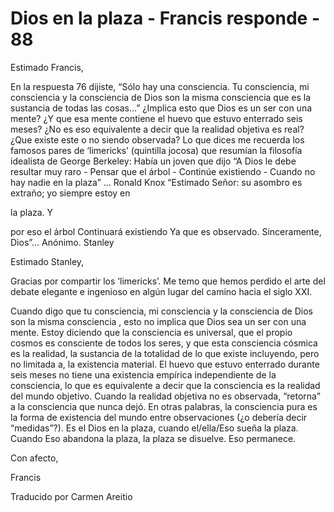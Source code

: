 # Dios en la plaza - Francis responde - 88

Estimado Francis,

En la respuesta 76 dijiste, &ldquo;S&oacute;lo hay una consciencia. Tu consciencia, mi consciencia y la consciencia de Dios son la misma consciencia que es la sustancia de todas las cosas&hellip;&rdquo; &iquest;Implica esto que Dios es un ser con una mente? &iquest;Y que esa mente contiene el huevo que estuvo enterrado seis meses? &iquest;No es eso equivalente a decir que la realidad objetiva es real? &iquest;Que existe este o no siendo observada? Lo que dices me recuerda los famosos pares de &lsquo;limericks&rsquo; (quintilla jocosa) que resum&iacute;an la filosof&iacute;a idealista de George Berkeley: Hab&iacute;a un joven que dijo &ldquo;A Dios le debe resultar muy raro - Pensar que el &aacute;rbol - Contin&uacute;e existiendo - Cuando no hay nadie en la plaza&rdquo; &hellip; Ronald Knox &ldquo;Estimado Se&ntilde;or: su asombro es extra&ntilde;o; yo siempre estoy en 

la plaza. Y

 por eso el &aacute;rbol Continuar&aacute; existiendo Ya que es observado. Sinceramente, Dios&rdquo;&hellip; An&oacute;nimo. Stanley

Estimado Stanley,

Gracias por compartir los &lsquo;limericks&rsquo;. Me temo que hemos perdido el arte del debate elegante e ingenioso en alg&uacute;n lugar del camino hacia el siglo XXI. 

Cuando digo que tu consciencia, mi consciencia y la consciencia de Dios son la misma consciencia , esto no implica que Dios sea un ser con una mente. Estoy diciendo que la consciencia es universal, que el propio cosmos es consciente de todos los seres, y que esta consciencia c&oacute;smica es la realidad, la sustancia de la totalidad de lo que existe incluyendo, pero no limitada a, la existencia material. El huevo que estuvo enterrado durante seis meses no tiene una existencia emp&iacute;rica independiente de la consciencia, lo que es equivalente a decir que la consciencia es la realidad del mundo objetivo. Cuando la realidad objetiva no es observada, &ldquo;retorna&rdquo; a la consciencia que nunca dej&oacute;. En otras palabras, la consciencia pura es la forma de existencia del mundo entre observaciones (&iquest;o deber&iacute;a decir &ldquo;medidas&rdquo;?). Es el Dios en la plaza, cuando el/ella/Eso sue&ntilde;a la plaza. Cuando Eso abandona la plaza, la plaza se disuelve. Eso permanece.

Con afecto, 

Francis

Traducido por Carmen Areitio

